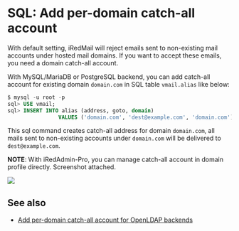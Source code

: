 # SQL: Add per-domain catch-all account

With default setting, iRedMail will reject emails sent to non-existing mail
accounts under hosted mail domains. If you want to accept these emails, you
need a domain catch-all account.

With MySQL/MariaDB or PostgreSQL backend, you can add catch-all account for
existing domain `domain.com` in SQL table `vmail.alias` like below:

```sql
$ mysql -u root -p
sql> USE vmail;
sql> INSERT INTO alias (address, goto, domain)
                VALUES ('domain.com', 'dest@example.com', 'domain.com');
```

This sql command creates catch-all address for domain `domain.com`, all mails
sent to non-existing accounts under `domain.com` will be delivered to
`dest@example.com`.

__NOTE__: With iRedAdmin-Pro, you can manage catch-all account in domain
profile directly. Screenshot attached.

![](../images/iredadmin/domain_profile_catchall.png)

## See also

* [Add per-domain catch-all account for OpenLDAP backends](./ldap.add.catch-all.html)
